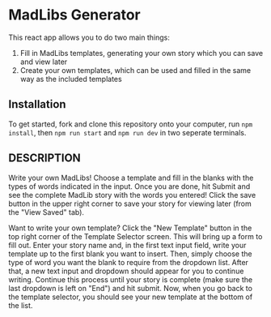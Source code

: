 # MadLibs Generator

This react app allows you to do two main things:
1. Fill in MadLibs templates, generating your own story which you can save and view later
1. Create your own templates, which can be used and filled in the same way as the included templates

## Installation

To get started, fork and clone this repository onto your computer, run `npm install`, then `npm run start` and `npm run dev` in two seperate terminals.


## DESCRIPTION
Write your own MadLibs! Choose a template and fill in the blanks with the types of words indicated in the input. Once you are done, hit Submit and see the complete MadLib story with the words you entered! Click the save button in the upper right corner to save your story for viewing later (from the "View Saved" tab).

Want to write your own template? Click the "New Template" button in the top right corner of the Template Selector screen. This will bring up a form to fill out. Enter your story name and, in the first text input field, write your template up to the first blank you want to insert. Then, simply choose the type of word you want the blank to require from the dropdown list. After that, a new text input and dropdown should appear for you to continue writing. Continue this process until your story is complete (make sure the last dropdown is left on "End") and hit submit. Now, when you go back to the template selector, you should see your new template at the bottom of the list.
